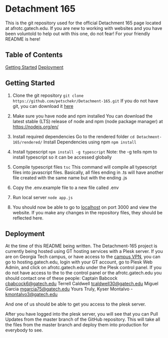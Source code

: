 # Detachment 165
This is the git repository used for the official Detachment 165 page located at afrotc.gatech.edu. If you are new to working with websites and you have been voluntold to help out with this one, do not fear! For your friendly README is here!

## Table of Contents
[Getting Started](#getting-started)
[Deployment](#deployment)

## Getting Started
1) Clone the git repository 
`git clone https://github.com/petschekr/Detachment-165.git`
If you do not have git, you can download it [here](https://git-scm.com/downloads)

2) Make sure you have node and npm installed
You can download the latest stable (LTS) release of node and npm (node package manager) at https://nodejs.org/en/

3) Install required dependencies
Go to the rendered folder `cd Detachment-165/rendered/`
Install Dependencies using npm `npm install`

4) Install typescript
`npm install -g typescript`
Note: the -g tells npm to install typescript so it can be accessed globally

5) Compile typescript files
`tsc`
This command will compile all typescript files into javascript files. Basically, all files ending in .ts will have another file created with the same name but with the ending .js

6) Copy the .env.example file to a new file called .env

7) Run local server
`node app.js`

8) You should now be able to go to [localhost](https://localhost:3000) on port 3000 and view the website. If you make any changes in the repository files, they should be reflected here.

## Deployment
At the time of this README being written. The Detachment-165 project is currently being hosted using GT hosting services with a Plesk server. If you are on Georgia Tech campus, or have access to the [campus VPN](https://faq.oit.gatech.edu/content/how-do-i-get-started-campus-vpn), you can go to hosting.gatech.edu, login with your GT account, go to Plesk Web Admin, and click on afrotc.gatech.edu under the Plesk control panel. If you do not have access to the to the control panel or the afrotc.gatech.edu you should contact one of these people: 
Captain Babcock cbabcock6@gatech.edu
Terrell Caldwell tcaldwell30@gatech.edu
Miguel Garcia mgarcia75@gatech.edu
Yours Truly, Kyser Montalvo - kmontalvo3@gatech.edu

And one of us should be able to get you access to the plesk server. 

After you have logged into the plesk server, you will see that you can Pull Updates from the master branch of the GitHub repository. This will take all the files from the master branch and deploy them into production for everybody to see. 





